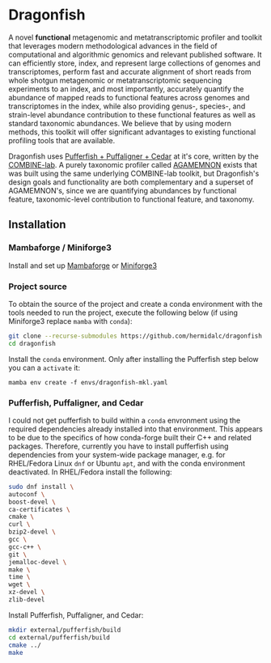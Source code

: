 # Dragonfish

A novel **functional** metagenomic and metatranscriptomic profiler and toolkit
that leverages modern methodological advances in the field of computational
and algorithmic genomics and relevant published software. It can efficiently
store, index, and represent large collections of genomes and transcriptomes,
perform fast and accurate alignment of short reads from whole shotgun
metagenomic or metatranscriptomic sequencing experiments to an index, and most
importantly, accurately quantify the abundance of mapped reads to functional
features across genomes and transcriptomes in the index, while also providing
genus-, species-, and strain-level abundance contribution to these functional
features as well as standard taxonomic abundances. We believe that by using
modern methods, this toolkit will offer significant advantages to existing
functional profiling tools that are available.

Dragonfish uses [Pufferfish + Puffaligner + Cedar](
https://github.com/COMBINE-lab/pufferfish) at it's core, written by the
[COMBINE-lab](https://github.com/COMBINE-lab). A purely taxonomic profiler
called [AGAMEMNON](https://github.com/ivlachos/agamemnon) exists that was
built using the same underlying COMBINE-lab toolkit, but Dragonfish's
design goals and functionality are both complementary and a superset of
AGAMEMNON's, since we are quantifying abundances by functional feature,
taxonomic-level contribution to functional feature, and taxonomy.

## Installation

### Mambaforge / Miniforge3

Install and set up
[Mambaforge](https://github.com/conda-forge/miniforge#mambaforge) or
[Miniforge3](https://github.com/conda-forge/miniforge#miniforge3)

### Project source

To obtain the source of the project and create a conda environment
with the tools needed to run the project, execute the following below (if
using Miniforge3 replace `mamba` with `conda`):

```bash
git clone --recurse-submodules https://github.com/hermidalc/dragonfish.git
cd dragonfish
```

Install the `conda` environment. Only after installing the Pufferfish step
below you can a `activate` it:

```
mamba env create -f envs/dragonfish-mkl.yaml
```

### Pufferfish, Puffaligner, and Cedar

I could not get pufferfish to build within a `conda` envronment using the
required dependencies already installed into that environment. This appears
to be due to the specifics of how conda-forge built their C++ and related
packages. Therefore, currently you have to install pufferfish using
dependencies from your system-wide package manager, e.g. for RHEL/Fedora
Linux `dnf` or Ubuntu `apt`, and with the conda environment deactivated.
In RHEL/Fedora install the following:


```bash
sudo dnf install \
autoconf \
boost-devel \
ca-certificates \
cmake \
curl \
bzip2-devel \
gcc \
gcc-c++ \
git \
jemalloc-devel \
make \
time \
wget \
xz-devel \
zlib-devel
```

Install Pufferfish, Puffaligner, and Cedar:

```bash
mkdir external/pufferfish/build
cd external/pufferfish/build
cmake ../
make
```
